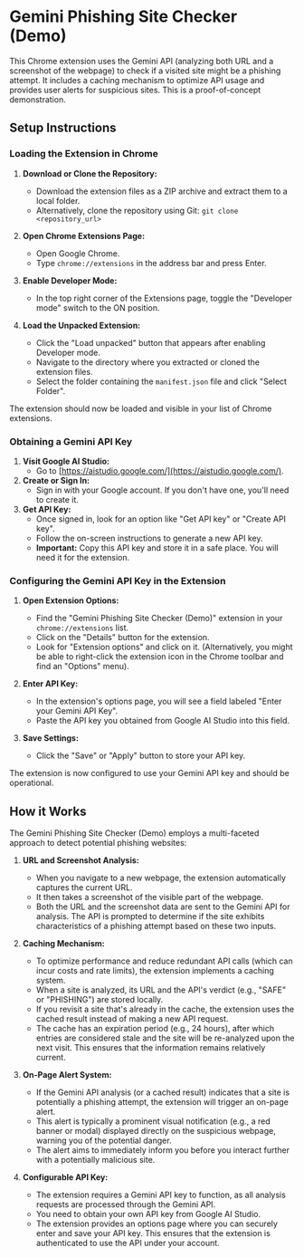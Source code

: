 # Gemini Phishing Site Checker (Demo)
This Chrome extension uses the Gemini API (analyzing both URL and a screenshot of the webpage) to check if a visited site might be a phishing attempt. It includes a caching mechanism to optimize API usage and provides user alerts for suspicious sites. This is a proof-of-concept demonstration.

## Setup Instructions

### Loading the Extension in Chrome

1.  **Download or Clone the Repository:**
    *   Download the extension files as a ZIP archive and extract them to a local folder.
    *   Alternatively, clone the repository using Git: `git clone <repository_url>`

2.  **Open Chrome Extensions Page:**
    *   Open Google Chrome.
    *   Type `chrome://extensions` in the address bar and press Enter.

3.  **Enable Developer Mode:**
    *   In the top right corner of the Extensions page, toggle the "Developer mode" switch to the ON position.

4.  **Load the Unpacked Extension:**
    *   Click the "Load unpacked" button that appears after enabling Developer mode.
    *   Navigate to the directory where you extracted or cloned the extension files.
    *   Select the folder containing the `manifest.json` file and click "Select Folder".

The extension should now be loaded and visible in your list of Chrome extensions.

### Obtaining a Gemini API Key

1.  **Visit Google AI Studio:**
    *   Go to [https://aistudio.google.com/](https://aistudio.google.com/).
2.  **Create or Sign In:**
    *   Sign in with your Google account. If you don't have one, you'll need to create it.
3.  **Get API Key:**
    *   Once signed in, look for an option like "Get API key" or "Create API key".
    *   Follow the on-screen instructions to generate a new API key.
    *   **Important:** Copy this API key and store it in a safe place. You will need it for the extension.

### Configuring the Gemini API Key in the Extension

1.  **Open Extension Options:**
    *   Find the "Gemini Phishing Site Checker (Demo)" extension in your `chrome://extensions` list.
    *   Click on the "Details" button for the extension.
    *   Look for "Extension options" and click on it. (Alternatively, you might be able to right-click the extension icon in the Chrome toolbar and find an "Options" menu).

2.  **Enter API Key:**
    *   In the extension's options page, you will see a field labeled "Enter your Gemini API Key".
    *   Paste the API key you obtained from Google AI Studio into this field.

3.  **Save Settings:**
    *   Click the "Save" or "Apply" button to store your API key.

The extension is now configured to use your Gemini API key and should be operational.

## How it Works

The Gemini Phishing Site Checker (Demo) employs a multi-faceted approach to detect potential phishing websites:

1.  **URL and Screenshot Analysis:**
    *   When you navigate to a new webpage, the extension automatically captures the current URL.
    *   It then takes a screenshot of the visible part of the webpage.
    *   Both the URL and the screenshot data are sent to the Gemini API for analysis. The API is prompted to determine if the site exhibits characteristics of a phishing attempt based on these two inputs.

2.  **Caching Mechanism:**
    *   To optimize performance and reduce redundant API calls (which can incur costs and rate limits), the extension implements a caching system.
    *   When a site is analyzed, its URL and the API's verdict (e.g., "SAFE" or "PHISHING") are stored locally.
    *   If you revisit a site that's already in the cache, the extension uses the cached result instead of making a new API request.
    *   The cache has an expiration period (e.g., 24 hours), after which entries are considered stale and the site will be re-analyzed upon the next visit. This ensures that the information remains relatively current.

3.  **On-Page Alert System:**
    *   If the Gemini API analysis (or a cached result) indicates that a site is potentially a phishing attempt, the extension will trigger an on-page alert.
    *   This alert is typically a prominent visual notification (e.g., a red banner or modal) displayed directly on the suspicious webpage, warning you of the potential danger.
    *   The alert aims to immediately inform you before you interact further with a potentially malicious site.

4.  **Configurable API Key:**
    *   The extension requires a Gemini API key to function, as all analysis requests are processed through the Gemini API.
    *   You need to obtain your own API key from Google AI Studio.
    *   The extension provides an options page where you can securely enter and save your API key. This ensures that the extension is authenticated to use the API under your account.

